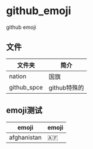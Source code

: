 # github_emoji
github emoji

## 文件

|文件夹|简介|
|---|---|
|nation|国旗|
|github_spce|github特殊的|

## emoji测试

|emoji|emoji|
|---|---|
|afghanistan|:afghanistan:|
